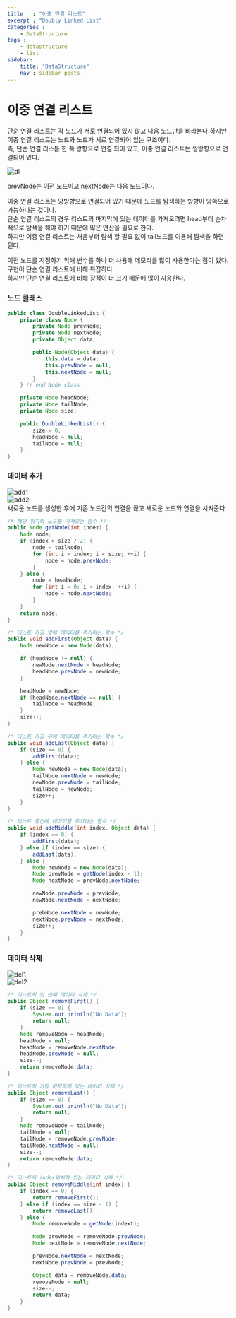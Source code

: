 ```yaml
---
title   : "이중 연결 리스트"
excerpt : "Doubly Linked List"
categories : 
    - DataStructure
tags :
    - datastructure
    - list
sidebar:
    title: "DataStructure"
    nav : sidebar-posts
---  
```


# 이중 연결 리스트  
단순 연결 리스트는 각 노드가 서로 연결되어 있지 않고 다음 노드만을 바라본다 하지만 이중 연결 리스트는 노드와 노드가 서로 연결되어 있는 구조이다.  
즉, 단순 연결 리스틑 한 쪽 방향으로 연결 되어 있고, 이중 연결 리스트는 쌍방향으로 연결되어 있다.  

![dl](/assets/img/ds/doubleLinkedList.PNG)  

prevNode는 이전 노드이고 nextNode는 다음 노드이다.  

이중 연결 리스트는 양방향으로 연결되어 있기 때문에 노드를 탐색하는 방향이 양쪽으로 가능하다는 것이다.  
단순 연결 리스트의 경우 리스트의 마지막에 있는 데이터를 가져오려면 head부터 순차적으로 탐색을 해야 하기 때문에 많은 연산을 필요로 한다.  
하지만 이중 연결 리스트는 처음부터 탐색 할 필요 없이 tail노드를 이용해 탐색을 하면 된다.  

이전 노드를 지정하기 위해 변수를 하나 더 사용해 메모리를 많이 사용한다는 점이 있다. 구현이 단순 연결 리스트에 비해 복잡하다.  
하지만 단순 연결 리스트에 비해 장점이 더 크기 때문에 많이 사용한다.  

### 노드 클래스
```java
public class DoubleLinkedList {
    private class Node {
        private Node prevNode;
        private Node nextNode;
        private Object data;

        public Node(Object data) {
            this.data = data;
            this.prevNode = null;
            this.nextNode = null;
        }
    } // end Node class

    private Node headNode;
    private Node tailNode;
    private Node size;

    public DoubleLinkedList() {
        size = 0;
        headNode = null;
        tailNode = null;
    }
}
```


### 데이터 추가

![add1](/assets/img/ds/addNode.PNG)  
![add2](/assets/img/ds/addNode1.PNG)  
새로운 노드를 생성한 후에 기존 노드간의 연결을 끊고 새로운 노드와 연결을 시켜준다.  

```java
/* 해당 위치의 노드를 가져오는 함수 */
public Node getNode(int index) {
    Node node;
    if (index > size / 2) {
        node = tailNode;
        for (int i = index; i < size; ++i) {
            node = node.prevNode;
        }
    } else {
        node = headNode;
        for (int i = 0; i < index; ++i) {
            node = node.nextNode;
        }
    }
    return node;
}

/* 리스트 가장 앞에 데이터를 추가하는 함수 */
public void addFirst(Object data) {
    Node newNode = new Node(data);

    if (headNode != null) {
        newNode.nextNode = headNode;
        headNode.prevNode = newNode;
    }

    headNode = newNode;
    if (headNode.nextNode == null) {
        tailNode = headNode;
    }
    size++;
}

/* 리스트 가장 뒤에 데이터를 추가하는 함수 */
public void addLast(Object data) {
    if (size == 0) {
        addFirst(data);
    } else {
        Node newNode = new Node(data);
        tailNode.nextNode = newNode;
        newNode.prevNode = tailNode;
        tailNode = newNode;
        size++;
    }
}

/* 리스트 중간에 데이터를 추가하는 함수 */
public void addMiddle(int index, Object data) {
    if (index == 0) {
        addFirst(data);
    } else if (index == size) {
        addLast(data);
    } else {
        Node newNode = new Node(data);
        Node prevNode = getNode(index - 1);
        Node nextNode = prevNode.nextNode;

        newNode.prevNode = prevNode;
        newNode.nextNode = nextNode;

        prebNode.nextNode = newNode;
        nextNode.prevNode = nextNode;
        size++;
    }
}
```  

### 데이터 삭제  
![del1](/assets/img/ds/remove.PNG)  
![del2](/assets/img/ds/remove2.PNG)  

```java
/* 리스트의 첫 번째 데이터 삭제 */
public Object removeFirst() {
    if (size == 0) {
        System.out.println("No Data");
        return null;
    }
    Node removeNode = headNode;
    headNode = null;
    headNode = removeNode.nextNode;
    headNode.prevNode = null;
    size--;
    return removeNode.data;
}

/* 리스트의 가장 마지막에 있는 데이터 삭제 */
public Object removeLast() {
    if (size == 0) {
        System.out.println("No Data");
        return null;
    }
    Node removeNode = tailNode;
    tailNode = null;
    tailNode = removeNode.prevNode;
    tailNode.nextNode = null;
    size--;
    return removeNode.data;
}

/* 리스트의 index위치에 있는 데이터 삭제 */
public Object removeMiddle(int index) {
    if (index == 0) {
        return removeFirst();
    } else if (index == size - 1) {
        return removeLast();
    } else {
        Node removeNode = getNode(indext);

        Node prevNode = removeNode.prevNode;
        Node nextNode = removeNode.nextNode;

        prevNode.nextNode = nextNode;
        nextNode.prevNode = prevNode;

        Object data = removeNode.data;
        removeNode = null;
        size--;
        return data;
    }
}
```
